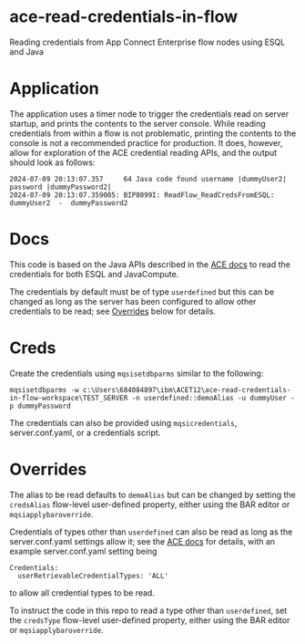 # ace-read-credentials-in-flow
Reading credentials from App Connect Enterprise flow nodes using ESQL and Java

# Application

The application uses a timer node to trigger the credentials read on server startup, and prints the contents
to the server console. While reading credentials from within a flow is not problematic, printing the contents
to the console is not a recommended practice for production. It does, however, allow for exploration of the ACE
credential reading APIs, and the output should look as follows:
```
2024-07-09 20:13:07.357     64 Java code found username |dummyUser2| password |dummyPassword2|
2024-07-09 20:13:07.359005: BIP8099I: ReadFlow_ReadCredsFromESQL: dummyUser2  -  dummyPassword2 
```

# Docs

This code is based on the Java APIs described in the [ACE docs](https://www.ibm.com/docs/en/app-connect/12.0?topic=java-accessing-credentials-from-user-code) to read the credentials for both ESQL and JavaCompute.

The credentials by default must be of type `userdefined` but this can be changed as long as the server
has been configured to allow other credentials to be read; see [Overrides](#overrides) below for details.

# Creds

Create the credentials using `mqsisetdbparms` similar to the following:
```
mqsisetdbparms -w c:\Users\684084897\ibm\ACET12\ace-read-credentials-in-flow-workspace\TEST_SERVER -n userdefined::demoAlias -u dummyUser -p dummyPassword
```
The credentials can also be provided using `mqsicredentials`, server.conf.yaml, or a credentials script.

# Overrides

The alias to be read defaults to `demoAlias` but can be changed by setting the `credsAlias` flow-level
user-defined property, either using the BAR editor or `mqsiapplybaroverride`.

Credentials of types other than `userdefined` can also be read as long as the server.conf.yaml settings
allow it; see the [ACE docs](https://www.ibm.com/docs/en/app-connect/12.0?topic=java-accessing-credentials-from-user-code)
for details, with an example server.conf.yaml setting being
```
Credentials:
  userRetrievableCredentialTypes: 'ALL'
```
to allow all credential types to be read.

To instruct the code in this repo to read a type other than `userdefined`, set the `credsType` flow-level
user-defined property, either using the BAR editor or `mqsiapplybaroverride`.
